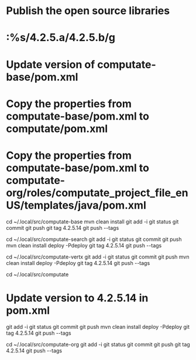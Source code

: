 # Publish the open source libraries

# :%s/4.2.5.a/4.2.5.b/g

# Update version of computate-base/pom.xml
# Copy the properties from computate-base/pom.xml to computate/pom.xml
# Copy the properties from computate-base/pom.xml to computate-org/roles/computate_project_file_enUS/templates/java/pom.xml

cd ~/.local/src/computate-base
mvn clean install
git add -i
git status
git commit
git push
git tag 4.2.5.14
git push --tags

cd ~/.local/src/computate-search
git add -i
git status
git commit
git push
mvn clean install deploy -Pdeploy
git tag 4.2.5.14
git push --tags

cd ~/.local/src/computate-vertx
git add -i
git status
git commit
git push
mvn clean install deploy -Pdeploy
git tag 4.2.5.14
git push --tags

cd ~/.local/src/computate
# Update version to 4.2.5.14 in pom.xml
git add -i
git status
git commit
git push
mvn clean install deploy -Pdeploy
git tag 4.2.5.14
git push --tags

cd ~/.local/src/computate-org
git add -i
git status
git commit
git push
git tag 4.2.5.14
git push --tags

